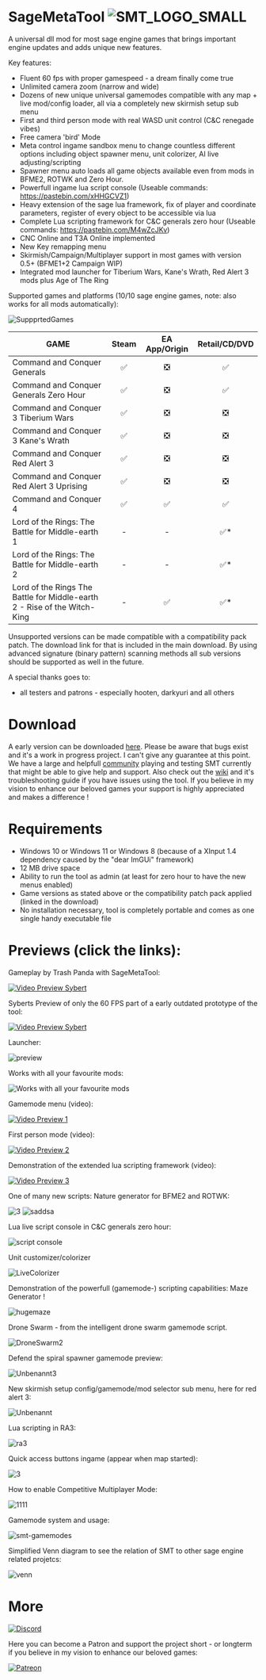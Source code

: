 # SageMetaTool ![SMT_LOGO_SMALL](https://user-images.githubusercontent.com/26028969/204862762-d60eb930-4acc-4211-a5e4-4744f0ee100a.png)

A universal dll mod for most sage engine games that brings important engine updates and adds unique new features.

Key features:
- Fluent 60 fps with proper gamespeed - a dream finally come true
- Unlimited camera zoom (narrow and wide)
- Dozens of new unique universal gamemodes compatible with any map + live mod/config loader, all via a completely new skirmish setup sub menu
- First and third person mode with real WASD unit control (C&C renegade vibes)
- Free camera 'bird' Mode
- Meta control ingame sandbox menu to change countless different options including object spawner menu, unit colorizer, AI live adjusting/scripting
- Spawner menu auto loads all game objects available even from mods in BFME2, ROTWK and Zero Hour. 
- Powerfull ingame lua script console (Useable commands: https://pastebin.com/xHHGCVZ1)
- Heavy extension of the sage lua framework, fix of player and coordinate parameters, register of every object to be accessible via lua
- Complete Lua scripting framework for C&C generals zero hour (Useable commands: https://pastebin.com/M4wZcJKv)
- CNC Online and T3A Online implemented
- New Key remapping menu
- Skirmish/Campaign/Multiplayer support in most games with version 0.5+ (BFME1+2 Campaign WIP)
- Integrated mod launcher for Tiberium Wars, Kane's Wrath, Red Alert 3 mods plus Age of The Ring

Supported games and platforms (10/10 sage engine games, note: also works for all mods automatically):

![SuppprtedGames](https://user-images.githubusercontent.com/26028969/145710215-ffac9e00-9a3d-4dc6-ae7b-0cbf4d328c0a.PNG)

| GAME	                                                                   | Steam | EA App/Origin | Retail/CD/DVD |
| ------------------------------------------------------------------------ | :---: | :-----------: | :-----------: |
| Command and Conquer Generals                                             | ✅    | ❎            | ✅            |
| Command and Conquer Generals Zero Hour                                   | ✅    | ❎            | ✅            |
| Command and Conquer 3 Tiberium Wars                                      | ✅    | ❎            | ❎            |
| Command and Conquer 3 Kane's Wrath                                       | ✅    | ❎            | ❎            |
| Command and Conquer Red Alert 3                                          | ✅    | ❎            | ❎            |
| Command and Conquer Red Alert 3 Uprising                                 | ✅    | ❎            | ❎            |
| Command and Conquer 4                                                    | ✅    | ✅            | ✅            |
| Lord of the Rings: The Battle for Middle-earth 1                         | -     | -             | ✅*           |
| Lord of the Rings: The Battle for Middle-earth 2                         | -     | -             | ✅*           |
| Lord of the Rings The Battle for Middle-earth 2 - Rise of the Witch-King | -     | ✅            | ✅*           |

Unsupported versions can be made compatible with a compatibility pack patch. The download link for that is included in the main download.
By using advanced signature (binary pattern) scanning methods all sub versions should be supported as well in the future.

A special thanks goes to:

- all testers and patrons - especially hooten, darkyuri and all others

# Download

A early version can be downloaded [here](https://www.patreon.com/posts/53702342). Please be aware that bugs exist and it's a work in progress project.
I can't give any guarantee at this point. We have a large and helpfull [community](https://www.patreon.com/posts/52801927) playing and testing SMT currently that might be able to give help and support. Also check out the [wiki](https://github.com/MetaIdea/SageMetaTool/wiki#faq) and it's troubleshooting guide if you have issues using the tool. If you believe in my vision to enhance our beloved games your support is highly appreciated and makes a difference !

# Requirements

- Windows 10 or Windows 11 or Windows 8 (because of a XInput 1.4 dependency caused by the "dear ImGUi" framework)
- 12 MB drive space
- Ability to run the tool as admin (at least for zero hour to have the new menus enabled)
- Game versions as stated above or the compatibility patch pack applied (linked in the download)
- No installation necessary, tool is completely portable and comes as one single handy executable file

# Previews (click the links):

Gameplay by Trash Panda with SageMetaTool:

[![Video Preview Sybert](https://img.youtube.com/vi/oTZz1GMJpaA/0.jpg)](https://youtu.be/oTZz1GMJpaA)

Syberts Preview of only the 60 FPS part of a early outdated prototype of the tool:

[![Video Preview Sybert](https://img.youtube.com/vi/atDykrfu-wU/0.jpg)](https://www.youtube.com/watch?v=atDykrfu-wU)

Launcher:

![preview](https://user-images.githubusercontent.com/26028969/125347144-dd0b5000-e35a-11eb-9f2a-9577563aceb7.JPG)

Works with all your favourite mods:

![Works with all your favourite mods](https://user-images.githubusercontent.com/26028969/204860800-02ffb7ff-7b86-42fa-94c3-70f4feff02ac.PNG)

Gamemode menu (video):

[![Video Preview 1](https://img.youtube.com/vi/hn2ikuj7288/0.jpg)](https://www.youtube.com/watch?v=hn2ikuj7288)

First person mode (video):

[![Video Preview 2](https://img.youtube.com/vi/iyZFXCaPxiU/0.jpg)](https://www.youtube.com/watch?v=iyZFXCaPxiU)

Demonstration of the extended lua scripting framework (video):

[![Video Preview 3](https://img.youtube.com/vi/sMp1uMzCIdk/0.jpg)](https://www.youtube.com/watch?v=sMp1uMzCIdk)

One of many new scripts: Nature generator for BFME2 and ROTWK:

![3](https://user-images.githubusercontent.com/26028969/123271899-8f40bc00-d501-11eb-9ba1-cf3d2df106f3.JPG)
![saddsa](https://user-images.githubusercontent.com/26028969/123271936-9962ba80-d501-11eb-9f5a-0ffdae52adf5.JPG)

Lua live script console in C&C generals zero hour:

![script console](https://user-images.githubusercontent.com/26028969/123272044-af707b00-d501-11eb-86ab-486bd4d24d6a.JPG)

Unit customizer/colorizer

![LiveColorizer](https://user-images.githubusercontent.com/26028969/145855539-22588b43-c8fd-4d02-948c-9002ddf58162.JPG)

Demonstration of the powerfull (gamemode-) scripting capabilities: Maze Generator !

![hugemaze](https://user-images.githubusercontent.com/26028969/145855806-e2f4a6a7-9ae3-4e44-8e20-909122cfa71f.JPG)

 Drone Swarm - from the intelligent drone swarm gamemode script.

 ![DroneSwarm2](https://user-images.githubusercontent.com/26028969/145855915-13852ab0-6e34-4ae6-926d-b5c690e2a79d.JPG)

 Defend the spiral spawner gamemode preview:

 ![Unbenannt3](https://user-images.githubusercontent.com/26028969/145856100-ba3cfb64-fe96-4078-a317-d1d75177fec5.JPG)

New skirmish setup config/gamemode/mod selector sub menu, here for red alert 3:

![Unbenannt](https://user-images.githubusercontent.com/26028969/145856224-103ede5d-6fff-4aab-96c7-5cc396c716f3.JPG)

Lua scripting in RA3:

![ra3](https://user-images.githubusercontent.com/26028969/145856291-79c88baf-66e8-4e8c-a774-ade5ea1c234f.PNG)

Quick access buttons ingame (appear when map started):

![3](https://user-images.githubusercontent.com/26028969/155856496-898c3df1-3313-4f24-93cc-4d7ba00fa710.PNG)

How to enable Competitive Multiplayer Mode:

![1111](https://user-images.githubusercontent.com/26028969/201093299-d5af8ae8-e072-4cc2-a3b1-6580a09e6d56.PNG)

Gamemode system and usage:

![smt-gamemodes](https://user-images.githubusercontent.com/26028969/145856442-aaf583da-d01e-4f18-8363-15f61b713620.jpg)

Simplified Venn diagram to see the relation of SMT to other sage engine related projetcs: 

![venn](https://user-images.githubusercontent.com/26028969/145856762-990a5387-37e8-4b12-8ca6-f6463dd5f231.png)

# More

[![Discord](https://discord.com/assets/ff41b628a47ef3141164bfedb04fb220.png)](https://discord.gg/3vEazayfaV)

Here you can become a Patron and support the project short - or longterm if you believe in my vision to enhance our beloved games:

[![Patreon](https://not2grand.co.uk/wp-content/uploads/2018/07/patreon-logo.png)](https://www.patreon.com/metaidea)

